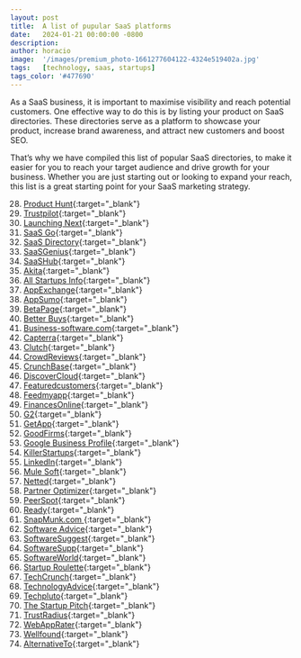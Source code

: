 ```yaml
---
layout: post
title:  A list of pupular SaaS platforms
date:   2024-01-21 00:00:00 -0800
description:
author: horacio 
image:  '/images/premium_photo-1661277604122-4324e519402a.jpg'
tags:   [technology, saas, startups]
tags_color: '#477690'
---
```

As a SaaS business, it is important to maximise visibility and reach potential customers. One effective way to do this is by listing your product on SaaS directories. These directories serve as a platform to showcase your product, increase brand awareness, and attract new customers and boost SEO. 

That’s why we have compiled this list of popular SaaS directories, to make it easier for you to reach your target audience and drive growth for your business. Whether you are just starting out or looking to expand your reach, this list is a great starting point for your SaaS marketing strategy.

28. [Product Hunt][28]{:target="_blank"}
44. [Trustpilot][44]{:target="_blank"}
22. [Launching Next][22]{:target="_blank"}
30. [SaaS Go][30]{:target="_blank"}
31. [SaaS Directory][31]{:target="_blank"}
32. [SaaSGenius][32]{:target="_blank"}
33. [SaaSHub][33]{:target="_blank"}
0. [Akita][0]{:target="_blank"}
1. [All Startups Info][1]{:target="_blank"}
3. [AppExchange][3]{:target="_blank"}
4. [AppSumo][4]{:target="_blank"}
5. [BetaPage][5]{:target="_blank"}
6. [Better Buys][6]{:target="_blank"}
7. [Business-software.com][7]{:target="_blank"}
8. [Capterra][8]{:target="_blank"}
9. [Clutch][9]{:target="_blank"}
11. [CrowdReviews][11]{:target="_blank"}
12. [CrunchBase][12]{:target="_blank"}
13. [DiscoverCloud][13]{:target="_blank"}
14. [Featuredcustomers][14]{:target="_blank"}
15. [Feedmyapp][15]{:target="_blank"}
16. [FinancesOnline][16]{:target="_blank"}
17. [G2][17]{:target="_blank"}
18. [GetApp][18]{:target="_blank"}
19. [GoodFirms][19]{:target="_blank"}
20. [Google Business Profile][20]{:target="_blank"}
21. [KillerStartups][21]{:target="_blank"}
23. [LinkedIn][23]{:target="_blank"}
24. [Mule Soft][24]{:target="_blank"}
25. [Netted][25]{:target="_blank"}
26. [Partner Optimizer][26]{:target="_blank"}
27. [PeerSpot][27]{:target="_blank"}
29. [Ready][29]{:target="_blank"}
34. [SnapMunk.com ][34]{:target="_blank"}
35. [Software Advice][35]{:target="_blank"}
36. [SoftwareSuggest][36]{:target="_blank"}
37. [SoftwareSupp][37]{:target="_blank"}
38. [SoftwareWorld][38]{:target="_blank"}
39. [Startup Roulette][39]{:target="_blank"}
40. [TechCrunch][40]{:target="_blank"}
41. [TechnologyAdvice][41]{:target="_blank"}
42. [Techpluto][42]{:target="_blank"}
43. [The Startup Pitch][43]{:target="_blank"}
45. [TrustRadius][45]{:target="_blank"}
46. [WebAppRater][46]{:target="_blank"}
47. [Wellfound][47]{:target="_blank"}
2. [AlternativeTo][2]{:target="_blank"}

[0]: https://www.akitaapp.com/directory
[1]: http://www.allstartups.info/
[2]: https://alternativeto.net/
[3]: https://appexchange.salesforce.com/
[4]: https://appsumo.com/
[5]: https://betapage.co/
[6]: https://www.betterbuys.com/
[7]: https://www.business-software.com/
[8]: http://www.capterra.com/
[9]: https://clutch.co/
[10]:http://download.cnet.com/windows/
[11]:https://www.crowdreviews.com/
[12]:https://www.crunchbase.com/
[13]:https://www.discovercloud.com/
[14]:https://www.featuredcustomers.com/
[15]:http://feedmyapp.com/
[16]:http://financesonline.com/
[17]:https://www.g2.com/
[18]:https://www.getapp.com/
[19]:https://www.goodfirms.co/
[20]:https://www.google.com/business/
[21]:https://www.killerstartups.com/
[22]:https://www.launchingnext.com/
[23]:https://business.linkedin.com/marketing-solutions/linkedin-pages
[24]:https://www.mulesoft.com/
[25]:http://netted.net/contact-us/
[26]:https://partneroptimizer.com/
[27]:https://www.peerspot.com/
[28]:https://www.producthunt.com/
[29]:http://www.readysaasgo.com/
[30]:http://www.readysaasgo.com/
[31]:http://www.saasdirectory.com/
[32]:http://www.saasgenius.com/
[33]:https://www.saashub.com/
[34]:https://www.snapmunk.com/startups/
[35]:http://www.softwareadvice.com/
[36]:https://www.softwaresuggest.com/
[37]:https://softwaresupp.com/
[38]:https://www.softwareworld.co/
[39]:https://startuproulette.com/
[40]:https://techcrunch.com/
[41]:http://technologyadvice.com/
[42]:http://www.techpluto.com/submit-a-startup/
[43]:http://thestartuppitch.com/post-a-pitch/
[44]:https://www.trustpilot.com/
[45]:https://www.trustradius.com/
[46]:http://webapprater.com/submit-your-web-application-for-review.html
[47]:https://angel.co/
